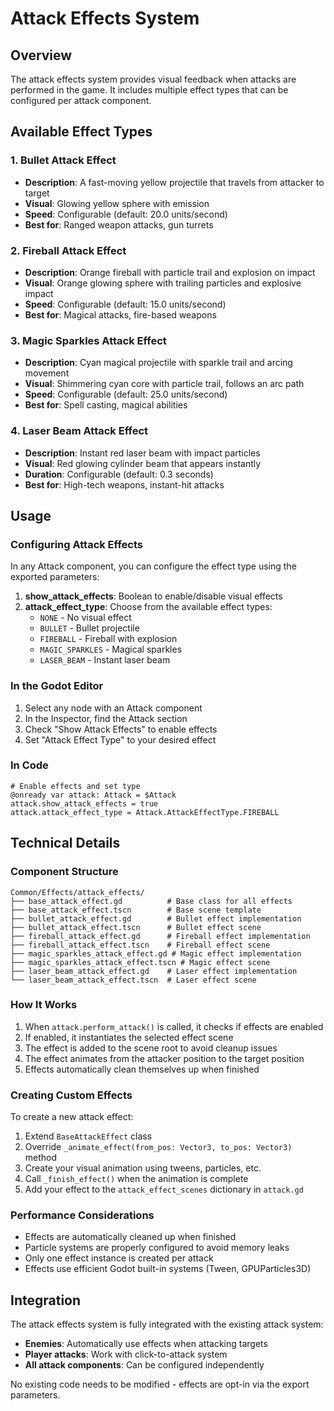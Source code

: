 # Attack Effects System

## Overview

The attack effects system provides visual feedback when attacks are performed in the game. It includes multiple effect types that can be configured per attack component.

## Available Effect Types

### 1. Bullet Attack Effect
- **Description**: A fast-moving yellow projectile that travels from attacker to target
- **Visual**: Glowing yellow sphere with emission
- **Speed**: Configurable (default: 20.0 units/second)
- **Best for**: Ranged weapon attacks, gun turrets

### 2. Fireball Attack Effect  
- **Description**: Orange fireball with particle trail and explosion on impact
- **Visual**: Orange glowing sphere with trailing particles and explosive impact
- **Speed**: Configurable (default: 15.0 units/second)
- **Best for**: Magical attacks, fire-based weapons

### 3. Magic Sparkles Attack Effect
- **Description**: Cyan magical projectile with sparkle trail and arcing movement
- **Visual**: Shimmering cyan core with particle trail, follows an arc path
- **Speed**: Configurable (default: 25.0 units/second)
- **Best for**: Spell casting, magical abilities

### 4. Laser Beam Attack Effect
- **Description**: Instant red laser beam with impact particles
- **Visual**: Red glowing cylinder beam that appears instantly
- **Duration**: Configurable (default: 0.3 seconds)
- **Best for**: High-tech weapons, instant-hit attacks

## Usage

### Configuring Attack Effects

In any Attack component, you can configure the effect type using the exported parameters:

1. **show_attack_effects**: Boolean to enable/disable visual effects
2. **attack_effect_type**: Choose from the available effect types:
   - `NONE` - No visual effect
   - `BULLET` - Bullet projectile
   - `FIREBALL` - Fireball with explosion
   - `MAGIC_SPARKLES` - Magical sparkles
   - `LASER_BEAM` - Instant laser beam

### In the Godot Editor

1. Select any node with an Attack component
2. In the Inspector, find the Attack section
3. Check "Show Attack Effects" to enable effects
4. Set "Attack Effect Type" to your desired effect

### In Code

```gdscript
# Enable effects and set type
@onready var attack: Attack = $Attack
attack.show_attack_effects = true
attack.attack_effect_type = Attack.AttackEffectType.FIREBALL
```

## Technical Details

### Component Structure

```
Common/Effects/attack_effects/
├── base_attack_effect.gd          # Base class for all effects
├── base_attack_effect.tscn        # Base scene template
├── bullet_attack_effect.gd        # Bullet effect implementation
├── bullet_attack_effect.tscn      # Bullet effect scene
├── fireball_attack_effect.gd      # Fireball effect implementation
├── fireball_attack_effect.tscn    # Fireball effect scene
├── magic_sparkles_attack_effect.gd # Magic effect implementation
├── magic_sparkles_attack_effect.tscn # Magic effect scene
├── laser_beam_attack_effect.gd    # Laser effect implementation
└── laser_beam_attack_effect.tscn  # Laser effect scene
```

### How It Works

1. When `attack.perform_attack()` is called, it checks if effects are enabled
2. If enabled, it instantiates the selected effect scene
3. The effect is added to the scene root to avoid cleanup issues
4. The effect animates from the attacker position to the target position
5. Effects automatically clean themselves up when finished

### Creating Custom Effects

To create a new attack effect:

1. Extend `BaseAttackEffect` class
2. Override `_animate_effect(from_pos: Vector3, to_pos: Vector3)` method
3. Create your visual animation using tweens, particles, etc.
4. Call `_finish_effect()` when the animation is complete
5. Add your effect to the `attack_effect_scenes` dictionary in `attack.gd`

### Performance Considerations

- Effects are automatically cleaned up when finished
- Particle systems are properly configured to avoid memory leaks
- Only one effect instance is created per attack
- Effects use efficient Godot built-in systems (Tween, GPUParticles3D)

## Integration

The attack effects system is fully integrated with the existing attack system:

- **Enemies**: Automatically use effects when attacking targets
- **Player attacks**: Work with click-to-attack system
- **All attack components**: Can be configured independently

No existing code needs to be modified - effects are opt-in via the export parameters.